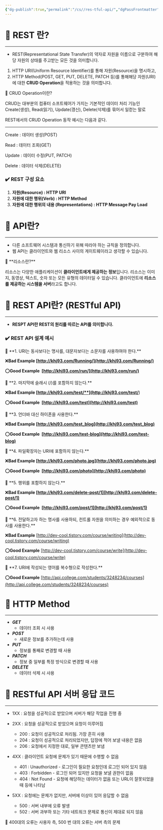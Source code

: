 ```yaml
---
{"dg-publish":true,"permalink":"/cs//res-tful-api/","dgPassFrontmatter":true,"noteIcon":""}
---
```


# 📌 REST 란?

---

- REST(Representational State Transfer)의 약자로 자원을 이름으로 구분하여 해당 자원의 상태를 주고받는 모든 것을 의미합니다.

1. HTTP URI(Uniform Resource Identifier)를 통해 자원(Resource)을 명시하고,
2. HTTP Method(POST, GET, PUT, DELETE, PATCH 등)를 통해해당 자원(URI)에 대한 **CRUD Operation**을 적용하는 것을 의미합니다.

<aside> 🔎 CRUD Operation이란?

CRUD는 대부분의 컴퓨터 소프트웨어가 가지는 기본적인 데이터 처리 기능인 Create(생성), Read(읽기), Update(갱신), Delete(삭제)를 묶어서 일컫는 말로

REST에서의 CRUD Operation 동작 예시는 다음과 같다.

---

Create : 데이터 생성(POST)

Read : 데이터 조회(GET)

Update : 데이터 수정(PUT, PATCH)

Delete : 데이터 삭제(DELETE)

</aside>

### ✔️ **REST 구성 요소**

1. **자원(Resource) : HTTP URI**
2. **자원에 대한 행위(Verb) : HTTP Method**
3. **자원에 대한 행위의 내용 (Representations) : HTTP Message Pay Load**

# 📌 API란?

---

- 다른 소프트웨어 시스템과 통신하기 위해 따라야 하는 규칙을 정의합니다.
- 웹 API는 클라이언트와 웹 리소스 사이의 게이트웨이라고 생각할 수 있습니다.

<aside> 🔎 **리소스란?**

리소스는 다양한 애플리케이션이 **클라이언트에게 제공하는 정보**입니다. 리소스는 이미지, 동영상, 텍스트, 숫자 또는 모든 유형의 데이터일 수 있습니다. 클라이언트에 **리소스를 제공하는 시스템을 서버**라고도 합니다.

</aside>

# 📌 REST API란? (RESTful API)

---

- **RESPT API란 REST의 원리를 따르는 API를 의미합니다.**

### ✔️ **REST API 설계 예시**

<aside> 🔎 **1. URI는 동사보다는 명사를, 대문자보다는 소문자를 사용하여야 한다.**

❌**Bad Example [](http://khj93.com/test/)[http://khj93.com/Running/](http://khj93.com/Running/)**

⭕**Good Example  [](http://khj93.com/test/)[http://khj93.com/run/](http://khj93.com/run/)**

</aside>

<aside> 🔎 **2. 마지막에 슬래시 (/)를 포함하지 않는다.**

❌**Bad Example [http://khj93.com/test/**](http://khj93.com/test/**)

⭕**Good Example  [](http://khj93.com/test/)[http://khj93.com/test](http://khj93.com/test)**

</aside>

<aside> 🔎 **3. 언더바 대신 하이폰을 사용한다.**

❌**Bad Example [](http://khj93.com/test/)[http://khj93.com/test_blog](http://khj93.com/test_blog)**

⭕**Good Example  [](http://khj93.com/test/)[http://khj93.com/test-blog](http://khj93.com/test-blog)**

</aside>

<aside> 🔎 **4. 파일확장자는 URI에 포함하지 않는다.**

❌**Bad Example [](http://khj93.com/test/)[http://khj93.com/photo.jpg](http://khj93.com/photo.jpg)**

⭕**Good Example  [](http://khj93.com/test/)[http://khj93.com/photo](http://khj93.com/photo)**

</aside>

<aside> 🔎 **5. 행위를 포함하지 않는다.**

❌**Bad Example [](http://khj93.com/test/)[http://khj93.com/delete-post/1](http://khj93.com/delete-post/1)**

⭕**Good Example  [](http://khj93.com/test/)[http://khj93.com/post/1](http://khj93.com/post/1)**

</aside>

<aside> 🔎 **6. 전달하고자 하는 명사를 사용하되, 컨트롤 자원을 의미하는 경우 예외적으로 동사를 사용한다.**

❌**Bad Example** [http://dev-cool.tistory.com/course/writing](http://dev-cool.tistory.com/course/writing)

⭕**Good Example** [http://dev-cool.tistory.com/course/write](http://dev-cool.tistory.com/course/write)

</aside>

<aside> 🔎 **7. URI에 작성되는 영어를 복수형으로 작성한다.**

⭕**Good Example** [http://api.college.com/students/3248234/courses](http://api.college.com/students/3248234/courses)

</aside>

# 📌 **HTTP Method**

---

- _**GET**_
    - 데이터 조회 시 사용
- _**POST**_
    - 새로운 정보를 추가하는데 사용
- _**PUT**_
    - 정보를 통째로 변경할 때 사용
- _**PATCH**_
    - 정보 중 일부를 특정 방식으로 변경할 때 사용
- _**DELETE**_
    - 데이터 삭제 시 사용

# 📌 **RESTful API 서버 응답** 코드

---

- 1XX : 요청을 성공적으로 받았으며 서버가 해당 작업을 진행 중
    
- 2XX : 요청을 성공적으로 받았으며 요청이 이루어짐
    
    - 200 : 요청이 성공적으로 처리됨. 가장 흔히 사용
    - 204 : 요청이 성공적으로 처리되었지만, 답장에 적어 보낼 내용은 없음
    - 206 : 요청에서 지정한 대로, 일부 콘텐츠만 보냄
- 4XX : 클라이언트 요청에 문제가 있기 때문에 수행할 수 없음
    
    - 401 : Unauthorized - 로그인이 필요한 요청인데 로그인 되어 있지 않음
    - 403 : Forbidden - 로그인 되어 있지만 요청을 보낼 권한이 없음
    - 404 : Not Found - 요청에 해당하는 데이터가 없음 또는 URL이 잘못되었을 때 등에 나타남
- 5XX : 요청에는 문제가 없지만, 서버에 이상이 있어 응답할 수 없음
    
    - 500 : 서버 내부에 오류 발생
    - 502 : 서버 과부하 또는 기타 네트워크 문제로 통신이 제대로 되지 않음

🧐 400대의 오류는 사용자 측, 500 번 대의 오류는 서버 측의 문제